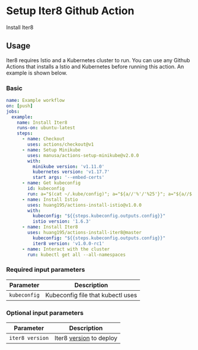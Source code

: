 Setup Iter8 Github Action
=========================

Install Iter8

## Usage

Iter8 requires Istio and a Kubernetes cluster to run. You can use any Github
Actions that installs a Istio and Kubernetes before running this action. An example is shown below.

### Basic

```yaml
name: Example workflow
on: [push]
jobs:
  example:
    name: Install Iter8
    runs-on: ubuntu-latest
    steps:
      - name: Checkout
        uses: actions/checkout@v1
      - name: Setup Minikube
        uses: manusa/actions-setup-minikube@v2.0.0
        with:
          minikube version: 'v1.11.0'
          kubernetes version: 'v1.17.7'
          start args: '--embed-certs'
      - name: Get kubeconfig
        id: kubeconfig
        run: a="$(cat ~/.kube/config)"; a="${a//'%'/'%25'}"; a="${a//$'\n'/'%0A'}"; a="${a//$'\r'/'%0D'}"; echo "::set-output name=config::$a"
      - name: Install Istio
        uses: huang195/actions-install-istio@v1.0.0
        with:
          kubeconfig: "${{steps.kubeconfig.outputs.config}}"
          istio version: '1.6.3'
      - name: Install Iter8
        uses: huang195/actions-install-iter8@master
          kubeconfig: "${{steps.kubeconfig.outputs.config}}"
          iter8 version: 'v1.0.0-rc1'
      - name: Interact with the cluster
        run: kubectl get all --all-namespaces
```

### Required input parameters

| Parameter | Description |
| --------- | ----------- |
| `kubeconfig` | Kubeconfig file that kubectl uses |

### Optional input parameters

| Parameter | Description |
| --------- | ----------- |
| `iter8 version` | Iter8 [version](https://github.com/iter8-tools/iter8/releases) to deploy |

